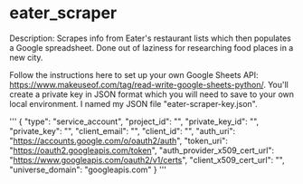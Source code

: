 # eater_scraper
Description: Scrapes info from Eater's restaurant lists which then populates a Google spreadsheet. Done out of laziness for researching food places in a new city.

Follow the instructions here to set up your own Google Sheets API: https://www.makeuseof.com/tag/read-write-google-sheets-python/. You'll create a private key in JSON format which you will need to save to your own local environment. I named my JSON file "eater-scraper-key.json".

'''
{
  "type": "service_account",
  "project_id": "",
  "private_key_id": "",
  "private_key": "",
  "client_email": "",
  "client_id": "",
  "auth_uri": "https://accounts.google.com/o/oauth2/auth",
  "token_uri": "https://oauth2.googleapis.com/token",
  "auth_provider_x509_cert_url": "https://www.googleapis.com/oauth2/v1/certs",
  "client_x509_cert_url": "",
  "universe_domain": "googleapis.com"
}
'''


